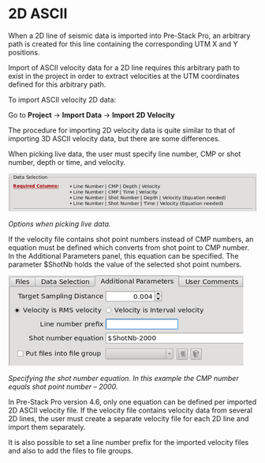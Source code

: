 # 2D ASCII

When a 2D line of seismic data is imported into Pre-Stack Pro, an arbitrary path is created for this line containing the corresponding UTM X and Y positions.

Import of ASCII velocity data for a 2D line requires this arbitrary path to exist in the project in order to extract velocities at the UTM coordinates defined for this arbitrary path.

To import ASCII velocity 2D data:

Go to **Project** → **Import Data** → **Import 2D Velocity**

The procedure for importing 2D velocity data is quite similar to that of importing 3D ASCII velocity data, but there are some differences.

When picking live data, the user must specify line number, CMP or shot number, depth or time, and velocity.

![](../../../../.gitbook/assets/006_import_velocity.png)

_Options when picking live data._

If the velocity file contains shot point numbers instead of CMP numbers, an equation must be defined which converts from shot point to CMP number. In the Additional Parameters panel, this equation can be specified. The parameter $ShotNb holds the value of the selected shot point numbers.

![](../../../../.gitbook/assets/007_import_velocity.png)

_Specifying the shot number equation. In this example the CMP number equals shot point number – 2000._

In Pre-Stack Pro version 4.6, only one equation can be defined per imported 2D ASCII velocity file. If the velocity file contains velocity data from several 2D lines, the user must create a separate velocity file for each 2D line and import them separately.

It is also possible to set a line number prefix for the imported velocity files and also to add the files to file groups.


